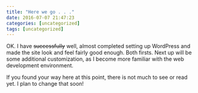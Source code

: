 ```yaml
---
title: "Here we go . . ."
date: 2016-07-07 21:47:23
categories: [uncategorized]
tags: [uncategorized]
---
```

OK. I have ~~successfully~~ well, almost completed setting up WordPress and made the site look and feel fairly good enough. Both firsts. Next up will be some additional customization, as I become more familiar with the web development environment.

If you found your way here at this point, there is not much to see or read yet. I plan to change that soon!
